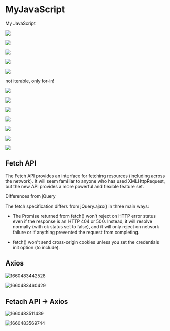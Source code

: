 # MyJavaScript

My JavaScript

![](image/README/00.png)

![](image/README/01_array.png)

![](image/README/02_set.png)

![](image/README/array_vs_set.png)

![](image/README/03_object.png)

not iterable, only for-in!

![](image/README/04_map.png)

![](image/README/object_vs_map.png)

![](image/README/WeakSet_WeakMap.png)

![](image/README/linklist.png)

![](image/README/why_linklist.png)

![](image/README/BigO.png)

![](image/README/linklist_vs_array.png)

## Fetch API

The Fetch API provides an interface for fetching resources (including across the network). It will seem familiar to anyone who has used XMLHttpRequest, but the new API provides a more powerful and flexible feature set.

Differences from jQuery

The fetch specification differs from jQuery.ajax() in three main ways:

- The Promise returned from fetch() won't reject on HTTP error status even if the response is an HTTP 404 or 500. Instead, it will resolve normally (with ok status set to false), and it will only reject on network failure or if anything prevented the request from completing.

- fetch() won't send cross-origin cookies unless you set the credentials init option (to include).

## Axios

![1660483442528](image/README/axios.png)

![1660483460429](image/README/axios_options.png)

## Fetach API -> Axios

![1660483511439](image/README/1660483511439.png)

![1660483569744](image/README/1660483569744.png)
